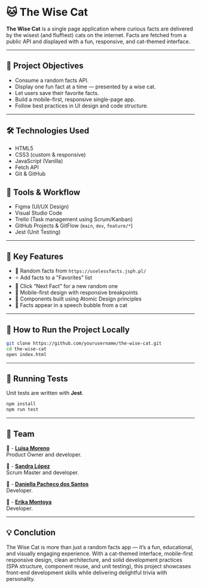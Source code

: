 # 🐱 The Wise Cat

**The Wise Cat** is a single page application where curious facts are delivered by the wisest (and fluffiest) cats on the internet. Facts are fetched from a public API and displayed with a fun, responsive, and cat-themed interface.

---

## 🎯 Project Objectives

- Consume a random facts API.
- Display one fun fact at a time — presented by a wise cat.
- Let users save their favorite facts.
- Build a mobile-first, responsive single-page app.
- Follow best practices in UI design and code structure.

---

## 🛠️ Technologies Used

- HTML5
- CSS3 (custom & responsive)
- JavaScript (Vanilla)
- Fetch API
- Git & GitHub

## 🧰 Tools & Workflow

- Figma (UI/UX Design)
- Visual Studio Code
- Trello (Task management using Scrum/Kanban)
- GitHub Projects & GitFlow (`main`, `dev`, `feature/*`)
- Jest (Unit Testing)

---

## 📱 Key Features

- 🧠 Random facts from `https://uselessfacts.jsph.pl/`
- ⭐ Add facts to a "Favorites" list
- 🔁 Click “Next Fact” for a new random one
- 📱 Mobile-first design with responsive breakpoints
- 🧩 Components built using Atomic Design principles
- 🐾 Facts appear in a speech bubble from a cat

---

## 🔧 How to Run the Project Locally

```bash
git clone https://github.com/yourusername/the-wise-cat.git
cd the-wise-cat
open index.html
```
---

## 🧪 Running Tests

Unit tests are written with **Jest**.

```bash
npm install
npm run test
```

---

## 👥 Team

🧠 - **[Luisa Moreno](https://github.com/LuMorenoM)**  
  Product Owner and developer.
  
🧠 - **[Sandra López](https://github.com/Sanlr96)**  
  Scrum Master and developer.

🧠 - **[Daniella Pacheco dos Santos](https://github.com/DaniPacheco8)**  
  Developer.

🧠 - **[Erika Montoya](https://github.com/DevErika)**  
  Developer.

  ---
  ## 💡 Conclution

The Wise Cat is more than just a random facts app — it’s a fun, educational, and visually engaging experience. With a cat-themed interface, mobile-first responsive design, clean architecture, and solid development practices (SPA structure, component reuse, and unit testing), this project showcases front-end development skills while delivering delightful trivia with personality.
